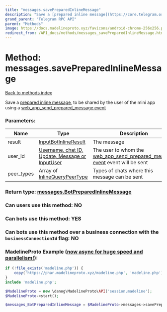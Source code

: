 ```yaml
---
title: "messages.savePreparedInlineMessage"
description: "Save a [prepared inline message](https://core.telegram.org/api/bots/inline#21-using-a-prepared-inline-message), to be shared by the user of the mini app using a [web\_app\_send\_prepared\_message event](https://core.telegram.org/api/web-events#web-app-send-prepared-message)"
grand_parent: "Telegram RPC API"
parent: "Methods"
image: https://docs.madelineproto.xyz/favicons/android-chrome-256x256.png
redirect_from: /API_docs/methods/messages_savePreparedInlineMessage.html
---
```

# Method: messages.savePreparedInlineMessage
[Back to methods index](index.html)



Save a [prepared inline message](https://core.telegram.org/api/bots/inline#21-using-a-prepared-inline-message), to be shared by the user of the mini app using a [web\_app\_send\_prepared\_message event](https://core.telegram.org/api/web-events#web-app-send-prepared-message)

### Parameters:

| Name     |    Type       | Description | Required |
|----------|---------------|-------------|----------|
|result|[InputBotInlineResult](/API_docs/types/InputBotInlineResult.html) | The message | Yes|
|user\_id|[Username, chat ID, Update, Message or InputUser](/API_docs/types/InputUser.html) | The user to whom the [web\_app\_send\_prepared\_message event](https://core.telegram.org/api/web-events#web-app-send-prepared-message) event will be sent | Optional|
|peer\_types|Array of [InlineQueryPeerType](/API_docs/types/InlineQueryPeerType.html) | Types of chats where this message can be sent | Optional|


### Return type: [messages.BotPreparedInlineMessage](/API_docs/types/messages.BotPreparedInlineMessage.html)

### Can users use this method: **NO**


### Can bots use this method: **YES**


### Can bots use this method over a business connection with the `businessConnectionId` flag: **NO**


### MadelineProto Example ([now async for huge speed and parallelism!](https://docs.madelineproto.xyz/docs/ASYNC.html)):


```php
if (!file_exists('madeline.php')) {
    copy('https://phar.madelineproto.xyz/madeline.php', 'madeline.php');
}
include 'madeline.php';

$MadelineProto = new \danog\MadelineProto\API('session.madeline');
$MadelineProto->start();

$messages_BotPreparedInlineMessage = $MadelineProto->messages->savePreparedInlineMessage(result: $InputBotInlineResult, user_id: $InputUser, peer_types: [$InlineQueryPeerType, $InlineQueryPeerType], );
```

